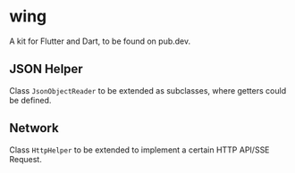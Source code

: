 # wing
A kit for Flutter and Dart, to be found on pub.dev.

## JSON Helper

Class `JsonObjectReader` to be extended as subclasses, where getters could be defined.

## Network

Class `HttpHelper` to be extended to implement a certain HTTP API/SSE Request.